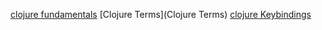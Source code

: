 [clojure fundamentals](clojure_fundamentals)
[Clojure Terms](Clojure Terms)
[clojure Keybindings](clojure_conjure_keybindings)
